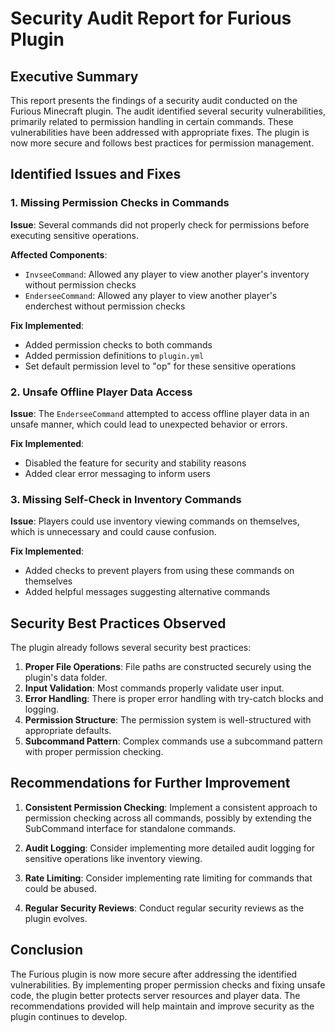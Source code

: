 # Security Audit Report for Furious Plugin

## Executive Summary

This report presents the findings of a security audit conducted on the Furious Minecraft plugin. The audit identified several security vulnerabilities, primarily related to permission handling in certain commands. These vulnerabilities have been addressed with appropriate fixes. The plugin is now more secure and follows best practices for permission management.

## Identified Issues and Fixes

### 1. Missing Permission Checks in Commands

**Issue**: Several commands did not properly check for permissions before executing sensitive operations.

**Affected Components**:
- `InvseeCommand`: Allowed any player to view another player's inventory without permission checks
- `EnderseeCommand`: Allowed any player to view another player's enderchest without permission checks

**Fix Implemented**:
- Added permission checks to both commands
- Added permission definitions to `plugin.yml`
- Set default permission level to "op" for these sensitive operations

### 2. Unsafe Offline Player Data Access

**Issue**: The `EnderseeCommand` attempted to access offline player data in an unsafe manner, which could lead to unexpected behavior or errors.

**Fix Implemented**:
- Disabled the feature for security and stability reasons
- Added clear error messaging to inform users

### 3. Missing Self-Check in Inventory Commands

**Issue**: Players could use inventory viewing commands on themselves, which is unnecessary and could cause confusion.

**Fix Implemented**:
- Added checks to prevent players from using these commands on themselves
- Added helpful messages suggesting alternative commands

## Security Best Practices Observed

The plugin already follows several security best practices:

1. **Proper File Operations**: File paths are constructed securely using the plugin's data folder.
2. **Input Validation**: Most commands properly validate user input.
3. **Error Handling**: There is proper error handling with try-catch blocks and logging.
4. **Permission Structure**: The permission system is well-structured with appropriate defaults.
5. **Subcommand Pattern**: Complex commands use a subcommand pattern with proper permission checking.

## Recommendations for Further Improvement

1. **Consistent Permission Checking**: Implement a consistent approach to permission checking across all commands, possibly by extending the SubCommand interface for standalone commands.

2. **Audit Logging**: Consider implementing more detailed audit logging for sensitive operations like inventory viewing.

3. **Rate Limiting**: Consider implementing rate limiting for commands that could be abused.

4. **Regular Security Reviews**: Conduct regular security reviews as the plugin evolves.

## Conclusion

The Furious plugin is now more secure after addressing the identified vulnerabilities. By implementing proper permission checks and fixing unsafe code, the plugin better protects server resources and player data. The recommendations provided will help maintain and improve security as the plugin continues to develop.